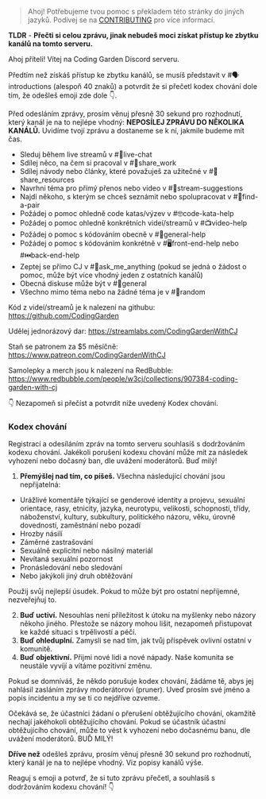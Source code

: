 >Ahoj! Potřebujeme tvou pomoc s překladem této stránky do jiných jazyků. Podívej se na [CONTRIBUTING](./CONTRIBUTING.md) pro více informací.

**TLDR** - **Přečti si celou zprávu, jinak nebudeš moci získat přístup ke zbytku kanálů na tomto serveru.**

Ahoj příteli! Vítej na Coding Garden Discord serveru.

Předtím než získáš přístup ke zbytku kanálů, se musíš představit v #🗣introductions (alespoň 40 znaků) a potvrdit že si přečetl kodex chování dole tím, že odešleš emoji zde dole 👇.

Před odesláním zprávy, prosím věnuj přesně 30 sekund pro rozhodnutí, který kanál je na to nejlépe vhodný:
**NEPOSÍLEJ ZPRÁVU DO NĚKOLIKA KANÁLŮ.** Uvidíme tvojí zprávu a dostaneme se k ní, jakmile budeme mít čas.

* Sleduj během live streamů v #🔴live-chat
* Sdílej něco, na čem si pracoval v #🎨share_work
* Sdílej návody nebo články, které považuješ za užitečné v #📖share_resources 
* Navrhni téma pro přímý přenos nebo video v #💭stream-suggestions 
* Najdi někoho, s kterým se chceš seznámit nebo spolupracovat v #👫find-a-pair
* Požádej o pomoc ohledně code katas/výzev v #🤓code-kata-help
* Požádej o pomoc ohledně konkrétních videí/streamů v #📺video-help
* Požádej o pomoc s kódováním obecně v #🌈general-help
* Požádej o pomoc s kódováním konkrétně v #🖥front-end-help nebo #⏮back-end-help
* Zeptej se přímo CJ v #🤔ask_me_anything (pokud se jedná o žádost o pomoc, může být více vhodný jeden z ostatních kanálů)
* Obecná diskuse může být v #💬general
* Všechno mimo téma nebo na žádné téma je v #🎲random

Kód z videí/streamů je k nalezení na githubu: <https://github.com/CodingGarden>

Udělej jednorázový dar: <https://streamlabs.com/CodingGardenWithCJ>

Staň se patronem za $5 měsíčně: <https://www.patreon.com/CodingGardenWithCJ>

Samolepky a merch jsou k nalezení na RedBubble: <https://www.redbubble.com/people/w3cj/collections/907384-coding-garden-with-cj>

👇 Nezapomeň si přečíst a potvrdit níže uvedený Kodex chování.

### **Kodex chování**

Registrací a odesíláním zpráv na tomto serveru souhlasíš s dodržováním kodexu chování. Jakékoli porušení kodexu chování může mít za následek vyhození nebo dočasný ban, dle uvážení moderátorů. Buď milý!

1. **Přemýšlej nad tím, co píšeš.** Všechna následující chování jsou nepřijatelná: 
  * Urážlivé komentáře týkající se genderové identity a projevu, sexuální orientace, rasy, etnicity, jazyka, neurotypu, velikosti, schopností, třídy, náboženství, kultury, subkultury, politického názoru, věku, úrovně dovedností, zaměstnání nebo pozadí
  * Hrozby násilí
  * Záměrné zastrašování
  * Sexuálně explicitní nebo násilný materiál
  * Nevítaná sexuální pozornost
  * Pronásledování nebo sledování
  * Nebo jakýkoli jiný druh obtěžování

  Použij svůj nejlepší úsudek. Pokud to může být pro ostatní nepříjemné, nezveřejňuj to.

2. **Buď uctiví.** Nesouhlas není příležitost k útoku na myšlenky nebo názory někoho jiného. Přestože se názory mohou lišit, nezapomeň přistupovat ke každé situaci s trpělivostí a péčí.
3. **Buď ohleduplní.** Zamysli se nad tím, jak tvůj příspěvek ovlivní ostatní v komunitě.
4. **Buď objektivní.** Přijmi nové lidi a nové nápady. Naše komunita se neustále vyvíjí a vítáme pozitivní změnu.

Pokud se domníváš, že někdo porušuje kodex chování, žádáme tě, abys jej nahlásil zasláním zprávy moderátorovi (pruner). Uveď prosím své jméno a popis incidentu a my se ti co nejdříve ozveme.

Očekává se, že účastníci žádaní o přerušení obtěžujícího chování, okamžitě nechají jakéhokoli obtěžujícího chování. Pokud se účastník účastní obtěžujícího chování, může to vést k vyhození nebo dočasnému banu, dle uvážení moderátorů. BUĎ MILÝ!

**Dříve než** odešleš zprávu, prosím věnuj přesně 30 sekund pro rozhodnutí, který kanál je na to nejlépe vhodný. Viz popisy kanálů výše.

Reaguj s emoji a potvrď, že si tuto zprávu přečetl, a souhlasíš s dodržováním kodexu chování! 👇
